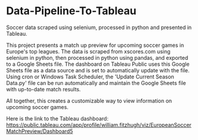 # Data-Pipeline-To-Tableau
Soccer data scraped using selenium, processed in python and presented in Tableau.

This project presents a match up preview for upcoming soccer games in Europe's top leagues. The data is scraped from xscores.com using selenium in python, then processed in python using pandas, and exported to a Google Sheets file. The dashboard on Tableau Public uses this Google Sheets file as a data source and is set to automatically update with the file. Using cron or Windows Task Scheduler, the 'Update Current Season Data.py' file can be run automatically and maintain the Google Sheets file with up-to-date match results.

All together, this creates a customizable way to view information on upcoming soccer games.

Here is the link to the Tableau dashboard:
https://public.tableau.com/app/profile/william.fitzhugh/viz/EuropeanSoccerMatchPreview/Dashboard5

